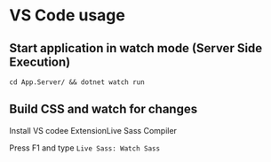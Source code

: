 # VS Code usage
## Start application in watch mode (Server Side Execution)
`cd App.Server/ && dotnet watch run`

## Build CSS and watch for changes
Install VS codee ExtensionLive Sass Compiler

Press F1 and type `Live Sass: Watch Sass`